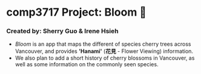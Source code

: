 # comp3717 Project: Bloom :cherry_blossom:
### Created by: Sherry Guo & Irene Hsieh

- _Bloom_ is an app that maps the different of species cherry trees across Vancouver, 
and provides **'Hanami'** (**花見** - Flower Viewing) information.
- We also plan to add a short history of cherry blossoms in Vancouver, 
as well as some information on the commonly seen species.
